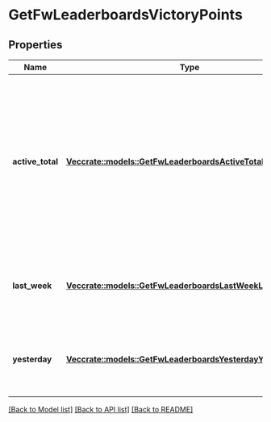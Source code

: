 # GetFwLeaderboardsVictoryPoints

## Properties

Name | Type | Description | Notes
------------ | ------------- | ------------- | -------------
**active_total** | [**Vec<crate::models::GetFwLeaderboardsActiveTotalActiveTotal1>**](get_fw_leaderboards_active_total_active_total_1.md) | Top 4 ranking of factions active in faction warfare by total victory points. A faction is considered \"active\" if they have participated in faction warfare in the past 14 days | 
**last_week** | [**Vec<crate::models::GetFwLeaderboardsLastWeekLastWeek1>**](get_fw_leaderboards_last_week_last_week_1.md) | Top 4 ranking of factions by victory points in the past week | 
**yesterday** | [**Vec<crate::models::GetFwLeaderboardsYesterdayYesterday1>**](get_fw_leaderboards_yesterday_yesterday_1.md) | Top 4 ranking of factions by victory points in the past day | 

[[Back to Model list]](../README.md#documentation-for-models) [[Back to API list]](../README.md#documentation-for-api-endpoints) [[Back to README]](../README.md)


